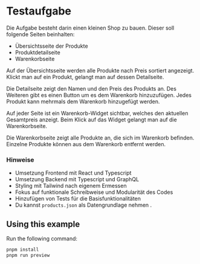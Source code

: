 # Testaufgabe

Die Aufgabe besteht darin einen kleinen Shop zu bauen. Dieser soll folgende Seiten beinhalten:

- Übersichtsseite der Produkte
- Produktdetailseite
- Warenkorbseite

Auf der Übersichtsseite werden alle Produkte nach Preis sortiert angezeigt. Klickt man auf ein Produkt, gelangt man auf dessen Detailseite.

Die Detailseite zeigt den Namen und den Preis des Produkts an. Des Weiteren gibt es einen Button um es dem Warenkorb hinzuzufügen. Jedes Produkt kann mehrmals dem Warenkorb hinzugefügt werden.

Auf jeder Seite ist ein Warenkorb-Widget sichtbar, welches den aktuellen Gesamtpreis anzeigt. Beim Klick auf das Widget gelangt man auf die Warenkorbseite.

Die Warenkorbseite zeigt alle Produkte an, die sich im Warenkorb befinden. Einzelne Produkte können aus dem Warenkorb entfernt werden.

### Hinweise

- Umsetzung Frontend mit React und Typescript
- Umsetzung Backend mit Typescript und GraphQL
- Styling mit Tailwind nach eigenem Ermessen
- Fokus auf funktionale Schreibweise und Modularität des Codes
- Hinzufügen von Tests für die Basisfunktionalitäten
- Du kannst `products.json` als Datengrundlage nehmen
.

## Using this example

Run the following command:

```sh
pnpm install
pnpm run preview
```